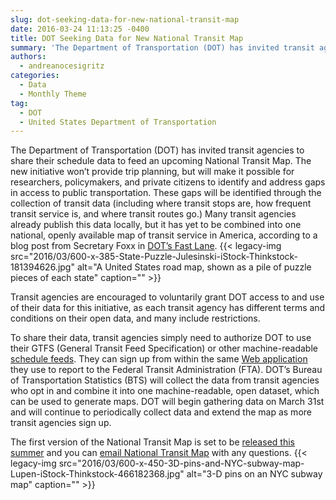 ```yaml
---
slug: dot-seeking-data-for-new-national-transit-map
date: 2016-03-24 11:13:25 -0400
title: DOT Seeking Data for New National Transit Map
summary: 'The Department of Transportation (DOT) has invited transit agencies to share their schedule data to feed an upcoming National Transit Map. The new initiative won&rsquo;t provide trip planning, but will make it possible for researchers, policymakers, and private citizens to identify and address gaps in access to public transportation. These gaps will be identified through'
authors:
  - andreanocesigritz
categories:
  - Data
  - Monthly Theme
tag:
  - DOT
  - United States Department of Transportation
---
```


The Department of Transportation (DOT) has invited transit agencies to share their schedule data to feed an upcoming National Transit Map. The new initiative won’t provide trip planning, but will make it possible for researchers, policymakers, and private citizens to identify and address gaps in access to public transportation. These gaps will be identified through the collection of transit data (including where transit stops are, how frequent transit service is, and where transit routes go.) Many transit agencies already publish this data locally, but it has yet to be combined into one national, openly available map of transit service in America, according to a blog post from Secretary Foxx in [DOT’s Fast Lane](https://www.transportation.gov/fastlane/housing-transportation-and-opportunity). {{< legacy-img src="2016/03/600-x-385-State-Puzzle-Julesinski-iStock-Thinkstock-181394626.jpg" alt="A United States road map, shown as a pile of puzzle pieces of each state" caption="" >}} 

Transit agencies are encouraged to voluntarily grant DOT access to and use of their data for this initiative, as each transit agency has different terms and conditions on their open data, and many include restrictions.

To share their data, transit agencies simply need to authorize DOT to use their GTFS (General Transit Feed Specification) or other machine-readable [schedule feeds](http://gis.rita.dot.gov/Transit/). They can sign up from within the same [Web application](https://faces.fta.dot.gov/suite/) they use to report to the Federal Transit Administration (FTA). DOT’s Bureau of Transportation Statistics (BTS) will collect the data from transit agencies who opt in and combine it into one machine-readable, open dataset, which can be used to generate maps. DOT will begin gathering data on March 31st and will continue to periodically collect data and extend the map as more transit agencies sign up.

The first version of the National Transit Map is set to be [released this summer](http://gis.rita.dot.gov/Transit/FAQ.html) and you can [email National Transit Map](mailto:NationalTransitMap@dot.gov) with any questions. {{< legacy-img src="2016/03/600-x-450-3D-pins-and-NYC-subway-map-Lupen-iStock-Thinkstock-466182368.jpg" alt="3-D pins on an NYC subway map" caption="" >}}